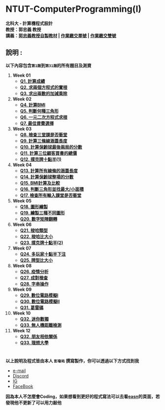 # NTUT-ComputerProgramming(I)

**北科大 - 計算機程式設計**  
**教授：郭忠義 教授**  
**講義：[郭忠義教授自製教材](https://sites.google.com/mail.ntut.edu.tw/jong-yih-kuo) | [作業繳交單號](https://140.124.181.25/upload/Login) | [作業繳交雙號](https://140.124.181.26/upload/Login)**  

## 說明 :

**以下內容包含`第1題`到`第31題`的所有題目及測資**

1. **Week 01**
    - **[Q1. 計算成績](questionDescription/q001.md)**
    - **[Q2. 求兩個方程式的實根](questionDescription/q002.md)**
    - **[Q3. 求出兩數的加減乘除](questionDescription/q003.md)**
2. **Week 02**
    - **[Q4. 計算BMI](questionDescription/q004.md)**
    - **[Q5. 判斷何種三角形](questionDescription/q005.md)**
    - **[Q6. 一元二次方程式求根](questionDescription/q006.md)**
    - **[Q7. 最佳資費選擇](questionDescription/q007.md)**
3. **Week 03**
    - **[Q8. 檢查三堂課是否衝堂](questionDescription/q008.md)**
    - **[Q9. 計算三條線涵蓋長度](questionDescription/q009.md)**
    - **[Q10. 計算保齡球最後兩局的分數](questionDescription/q010.md)**
    - **[Q11. 計算三位顧客買書的總價](questionDescription/q011.md)**
    - **[Q12. 撲克牌十點半(1)](questionDescription/q012.md)**
4. **Week 04**
    - **[Q13. 計算所有線條的涵蓋長度](questionDescription/q013.md)**
    - **[Q14. 計算保齡球整場的分數](questionDescription/q014.md)**
    - **[Q15. BMI計算及比較](questionDescription/q015.md)**
    - **[Q16. 判斷三角形並找最大/小面積](questionDescription/q016.md)**
    - **[Q17. 檢查所有輸入課堂是否衝堂](questionDescription/q017.md)**
5. **Week 05**
    - **[Q18. 圖形繪製](questionDescription/q018.md)**
    - **[Q19. 繪製三種不同圖形](questionDescription/q019.md)**
    - **[Q20. 數字矩陣翻轉](questionDescription/q020.md)**
6. **Week 06**
    - **[Q21. 梭哈類型](questionDescription/q021.md)**
    - **[Q22. 梭哈比大小](questionDescription/q022.md)**
    - **[Q23. 撲克牌十點半(2)](questionDescription/q023.md)**  
7.  **Week 07**  
    - **[Q24. 多玩家十點半下注](questionDescription/q024.md)**
    - **[Q25. 牌型比大小](questionDescription/q025.md)**
8. **Week 08**
    - **[Q26. 疫情分析](questionDescription/q026.md)**
    - **[Q27. 成對檢查](questionDescription/q027.md)**
    - **[Q28. 字串操作](questionDescription/q028.md)**
9. **Week 09**  
    - **[Q29. 數位電路模擬I](questionDescription/q029.md)**
    - **[Q30. 數位電路模擬II](questionDescription/q030.md)**
    - **[Q31. 葛雷碼](questionDescription/q031.md)**
10. **Week 10**  
    - **[Q32. 迷你數獨](questionDescription/q032.md)**
    - **[Q33. 無人機距離檢測](questionDescription/q033.md)**
11. **Week 12**
    - **[Q32. 朋友相依關係](questionDescription/q034.md)**
    - **[Q33. 理想大學](questionDescription/q035.md)**
# 

**以上說明及程式皆由本人 `彭瑜祐` 撰寫製作，你可以透過以下方式找到我**

+ [e-mail](mailto:breezekaka66@gmail.com)
+ [Discord](https://discord.com/users/723871702228140053)
+ [IG](https://www.instagram.com/breeze._.0816/)
+ [FaceBook](https://www.facebook.com/profile.php?id=100081836611463)

**因為本人不怎麼會Coding，如果想看到更好的程式寫法可以去看[easn](https://github.com/qazwsxdshb/ntut)的頁面，若發現他不更新了可以用力敲他**